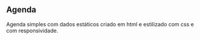 ## Agenda

Agenda simples com dados estáticos criado em html e estilizado com css
e com responsividade.


